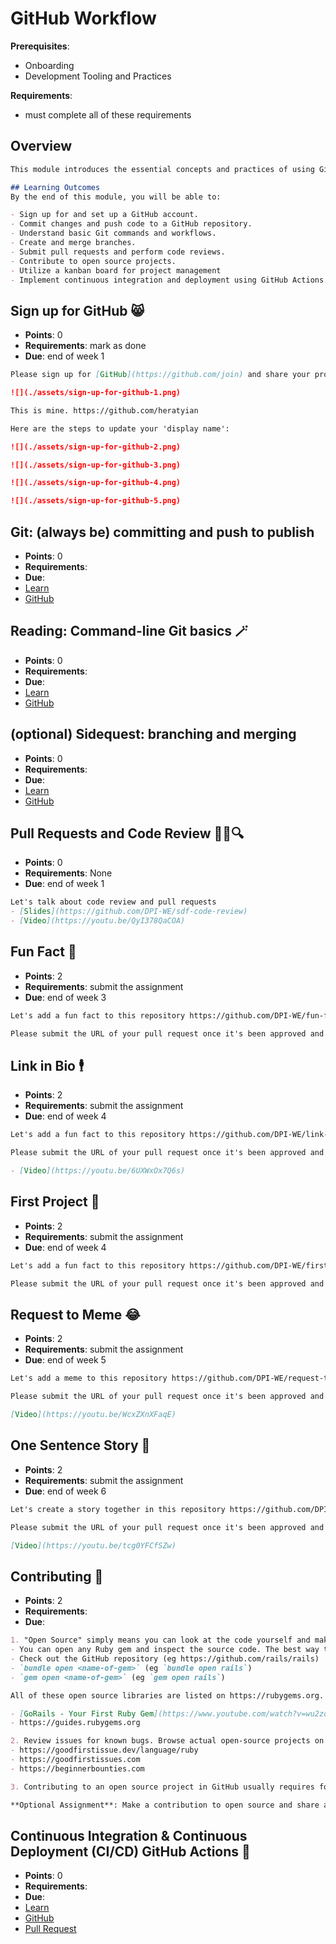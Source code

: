 # GitHub Workflow

**Prerequisites**:
- Onboarding
- Development Tooling and Practices

**Requirements**:
- must complete all of these requirements

## Overview
```md
This module introduces the essential concepts and practices of using Git and GitHub for version control, collaboration, and project management. You will learn to manage your codebase effectively, work with branches, perform code reviews, and automate workflows using GitHub Actions.

## Learning Outcomes
By the end of this module, you will be able to:

- Sign up for and set up a GitHub account.
- Commit changes and push code to a GitHub repository.
- Understand basic Git commands and workflows.
- Create and merge branches.
- Submit pull requests and perform code reviews.
- Contribute to open source projects.
- Utilize a kanban board for project management
- Implement continuous integration and deployment using GitHub Actions.
```

## Sign up for GitHub 😸
- **Points**: 0
- **Requirements**: mark as done
- **Due**: end of week 1
```md
Please sign up for [GitHub](https://github.com/join) and share your profile page. It should be something like this `github.com/<username>`. Please set a profile image and display name using your first and last name so it's easy to tag you. Your GitHub profile is like a software engineering resume. It's important for employers, clients, teammates, etc. to know it's you. I also recommend keeping only 1 GitHub account so your contribution graph is full of green. You can create organizations to separate your repositories. 

![](./assets/sign-up-for-github-1.png)

This is mine. https://github.com/heratyian

Here are the steps to update your 'display name':

![](./assets/sign-up-for-github-2.png)

![](./assets/sign-up-for-github-3.png)

![](./assets/sign-up-for-github-4.png)

![](./assets/sign-up-for-github-5.png)
```

## Git: (always be) committing and push to publish
- **Points**: 0
- **Requirements**:
- **Due**:
- [Learn](https://learn.firstdraft.com/lessons/50)
- [GitHub](https://github.com/appdev-lessons/git-commit-and-push)

## Reading: Command-line Git basics 🪄
- **Points**: 0
- **Requirements**:
- **Due**:
- [Learn](https://learn.firstdraft.com/lessons/196-git-cli)
- [GitHub](https://github.com/appdev-lessons/git-cli)

<!-- TODO: add vscode git gui / gitlens basics? -->
<!-- https://github.com/DPI-WE/curriculum/issues/16 -->

## (optional) Sidequest: branching and merging
- **Points**: 0
- **Requirements**:
- **Due**:
- [Learn](https://learn.firstdraft.com/lessons/54)
- [GitHub](https://github.com/appdev-lessons/git-branch-and-merge)

## Pull Requests and Code Review 📝🔧🔍
- **Points**: 0
- **Requirements**: None
- **Due**: end of week 1
```md
Let's talk about code review and pull requests
- [Slides](https://github.com/DPI-WE/sdf-code-review)
- [Video](https://youtu.be/QyI378QaCOA)
```

## Fun Fact 🤪
- **Points**: 2
- **Requirements**: submit the assignment
- **Due**: end of week 3
```md
Let's add a fun fact to this repository https://github.com/DPI-WE/fun-facts

Please submit the URL of your pull request once it's been approved and merged.
```

## Link in Bio 🕴️
- **Points**: 2
- **Requirements**: submit the assignment
- **Due**: end of week 4
```md
Let's add a fun fact to this repository https://github.com/DPI-WE/link-in-bio

Please submit the URL of your pull request once it's been approved and merged.

- [Video](https://youtu.be/6UXWxOx7Q6s)
```

## First Project 🚀
- **Points**: 2
- **Requirements**: submit the assignment
- **Due**: end of week 4
```md
Let's add a fun fact to this repository https://github.com/DPI-WE/first-project

Please submit the URL of your pull request once it's been approved and merged.
```

## Request to Meme 😂
- **Points**: 2
- **Requirements**: submit the assignment
- **Due**: end of week 5
```md
Let's add a meme to this repository https://github.com/DPI-WE/request-to-meme

Please submit the URL of your pull request once it's been approved and merged.

[Video](https://youtu.be/WcxZXnXFaqE)
```

## One Sentence Story 📖
- **Points**: 2
- **Requirements**: submit the assignment
- **Due**: end of week 6
```md
Let's create a story together in this repository https://github.com/DPI-WE/one-sentence-story

Please submit the URL of your pull request once it's been approved and merged.

[Video](https://youtu.be/tcg0YFCfSZw)
```

<!-- TODO: github projects / kanban -->
<!-- move here? -->
<!-- - [Estimating and prioritizing work 🤔](./building-your-own-idea.md#estimating-and-prioritizing-work-🤔) -->

## Contributing 🙋
- **Points**: 2
- **Requirements**:
- **Due**:
```md
1. "Open Source" simply means you can look at the code yourself and make a contribution.
- You can open any Ruby gem and inspect the source code. The best way to get better at writing code is by reading other people's code. 
- Check out the GitHub repository (eg https://github.com/rails/rails)
- `bundle open <name-of-gem>` (eg `bundle open rails`)
- `gem open <name-of-gem>` (eg `gem open rails`)

All of these open source libraries are listed on https://rubygems.org. If you're feeling bold, you can try creating your own Ruby Gem 💎

- [GoRails - Your First Ruby Gem](https://www.youtube.com/watch?v=wu2zoy63DeU)
- https://guides.rubygems.org

2. Review issues for known bugs. Browse actual open-source projects on GitHub looking for "good first issue" or "beginner-friendly" tags.
- https://goodfirstissue.dev/language/ruby
- https://goodfirstissues.com
- https://beginnerbounties.com

3. Contributing to an open source project in GitHub usually requires forking, cloning, making changes, and then submitting a pull request to the project. See `contributing` section in README for guidance.

**Optional Assignment**: Make a contribution to open source and share a link/screenshot of your contribution. Share knowledge, submit an issue, ask a question, review a pull request, work on a bounty etc. You may even submit an issue for an assignment or slide deck if you think there is a bug or something is not clear.
```

## Continuous Integration & Continuous Deployment (CI/CD) GitHub Actions 🔄
- **Points**: 0
- **Requirements**:
- **Due**:
- [Learn](https://learn.firstdraft.com/lessons/402-continuous-integration-continuous-deployment)
- [GitHub](https://github.com/DPI-WE/continuous-integration-continuous-deployment)
- [Pull Request](https://github.com/DPI-WE/readit/pull/30)
